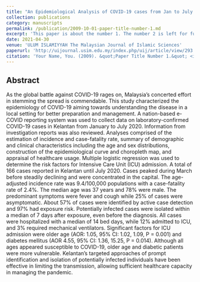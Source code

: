```yaml
---
title: "An Epidemiological Analysis of COVID-19 cases from Jan to July 2020 in Kelantan, Malaysia"
collection: publications
category: manuscripts
permalink: /publication/2009-10-01-paper-title-number-1.md
excerpt: 'This paper is about the number 1. The number 2 is left for future work.'
date: 2021-04-30
venue: 'ULUM ISLAMIYYAH The Malaysian Journal of Islamic Sciences'
paperurl: 'http://uijournal.usim.edu.my/index.php/uij/article/view/293'
citation: 'Your Name, You. (2009). &quot;Paper Title Number 1.&quot; <i>Journal 1</i>. 1(1).'
---
```


## Abstract
As the global battle against COVID-19 rages on, Malaysia’s concerted effort in stemming the spread is commendable. This study characterized the epidemiology of COVID-19 aiming towards understanding the disease in a local setting for better preparation and management. A nation-based e-COVID reporting system was used to collect data on laboratory-confirmed COVID-19 cases in Kelantan from January to July 2020. Information from investigation reports was also reviewed. Analyses comprised of the estimation of incidence and case-fatality rate, summary of demographic and clinical characteristics including the age and sex distributions, construction of the epidemiological curve and choropleth map, and appraisal of healthcare usage. Multiple logistic regression was used to determine the risk factors for Intensive Care Unit (ICU) admission. A total of 166 cases reported in Kelantan until July 2020. Cases peaked during March before steadily declining and were concentrated in the capital. The age-adjusted incidence rate was 9.4/100,000 populations with a case-fatality rate of 2.4%. The median age was 37 years and 78% were male. The predominant symptoms were fever and cough while 25% of cases were asymptomatic. About 57% of cases were identified by active case detection and 97% had exposure risk. Potentially infected cases were isolated within a median of 7 days after exposure, even before the diagnosis. All cases were hospitalized with a median of 14 bed days, while 12% admitted to ICU, and 3% required mechanical ventilators. Significant factors for ICU admission were older age (AOR: 1.05, 95% CI: 1.02, 1.09, P = 0.001) and diabetes mellitus (AOR 4.55, 95% CI: 1.36, 15.25, P = 0.014). Although all ages appeared susceptible to COVID-19, older age and diabetic patients were more vulnerable. Kelantan’s targeted approaches of prompt identification and isolation of potentially infected individuals have been effective in limiting the transmission, allowing sufficient healthcare capacity in managing the pandemic.
